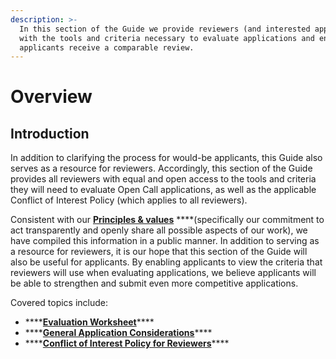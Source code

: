 ```yaml
---
description: >-
  In this section of the Guide we provide reviewers (and interested applicants)
  with the tools and criteria necessary to evaluate applications and ensure all
  applicants receive a comparable review.
---
```


# Overview

## Introduction

In addition to clarifying the process for would-be applicants, this Guide also serves as a resource for reviewers. Accordingly, this section of the Guide provides all reviewers with equal and open access to the tools and criteria they will need to evaluate Open Call applications, as well as the applicable Conflict of Interest Policy \(which applies to all reviewers\).

Consistent with our [**Principles & values**](https://guide.reset.tech/introduction/principles-values) ****\(specifically our commitment to act transparently and openly share all possible aspects of our work\), we have compiled this information in a public manner. In addition to serving as a resource for reviewers, it is our hope that this section of the Guide will also be useful for applicants. By enabling applicants to view the criteria that reviewers will use when evaluating applications, we believe applicants will be able to strengthen and submit even more competitive applications.

Covered topics include:

* \*\*\*\*[**Evaluation Worksheet**](https://guide.reset.tech/for-reviewers/evaluation-worksheet)\*\*\*\*
* \*\*\*\*[**General Application Considerations**](https://guide.reset.tech/for-reviewers/general-application-considerations)\*\*\*\*
* \*\*\*\*[**Conflict of Interest Policy for Reviewers**](https://guide.reset.tech/for-reviewers/conflict-of-interest-policy-for-reviewers)\*\*\*\*

## 

